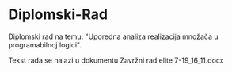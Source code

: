 # Diplomski-Rad

Diplomski rad na temu: "Uporedna analiza realizacija množača u programabilnoj logici".

Tekst rada se nalazi u dokumentu Zavržni rad elite 7-19_16_11.docx
